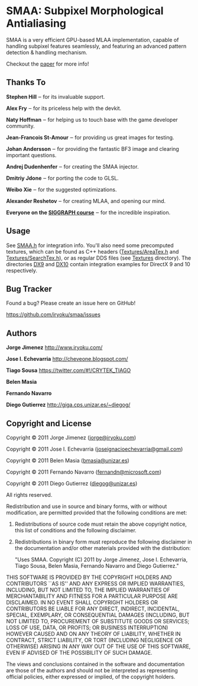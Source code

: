 SMAA: Subpixel Morphological Antialiasing
=========================================

SMAA is a very efficient GPU-based MLAA implementation, capable of handling subpixel features seamlessly, and featuring an advanced pattern detection & handling mechanism.

Checkout the [paper](http://www.iryoku.com/smaa/) for more info!


Thanks To
---------

**Stephen Hill** ‒ for its invaluable support.

**Alex Fry** ‒ for its priceless help with the devkit.

**Naty Hoffman** ‒ for helping us to touch base with the game developer community.

**Jean-Francois St-Amour** ‒ for providing us great images for testing.

**Johan Andersson** ‒ for providing the fantastic BF3 image and clearing important questions.

**Andrej Dudenhenfer** ‒ for creating the SMAA injector.

**Dmitriy Jdone** ‒ for porting the code to GLSL.

**Weibo Xie** ‒ for the suggested optimizations.

**Alexander Reshetov** ‒ for creating MLAA, and opening our mind.

**Everyone on the [SIGGRAPH course](http://iryoku.com/aacourse/)** ‒ for the incredible inspiration.


Usage
-----

See [SMAA.h](https://github.com/iryoku/smaa/blob/master/SMAA.h) for integration info. You'll also need some precomputed textures, which can be found as C++ headers ([Textures/AreaTex.h](https://github.com/iryoku/smaa/blob/master/Textures/AreaTex.h) and [Textures/SearchTex.h](https://github.com/iryoku/smaa/blob/master/Textures/SearchTex.h)), or as regular DDS files (see [Textures](https://github.com/iryoku/smaa/blob/master/Textures) directory). The directories [DX9](https://github.com/iryoku/smaa/blob/master/Demo/DX9) and [DX10](https://github.com/iryoku/smaa/blob/master/Demo/DX10) contain integration examples for DirectX 9 and 10 respectively.


Bug Tracker
-----------

Found a bug? Please create an issue here on GitHub!

https://github.com/iryoku/smaa/issues


Authors
-------

**Jorge Jimenez** http://www.iryoku.com/

**Jose I. Echevarria** http://cheveone.blogspot.com/

**Tiago Sousa** https://twitter.com/#!/CRYTEK_TIAGO

**Belen Masia**

**Fernando Navarro**

**Diego Gutierrez** http://giga.cps.unizar.es/~diegog/


Copyright and License
---------------------

Copyright &copy; 2011 Jorge Jimenez (jorge@iryoku.com)

Copyright &copy; 2011 Jose I. Echevarria (joseignacioechevarria@gmail.com) 

Copyright &copy; 2011 Belen Masia (bmasia@unizar.es) 

Copyright &copy; 2011 Fernando Navarro (fernandn@microsoft.com) 

Copyright &copy; 2011 Diego Gutierrez (diegog@unizar.es)

All rights reserved.

Redistribution and use in source and binary forms, with or without
modification, are permitted provided that the following conditions are met:

   1. Redistributions of source code must retain the above copyright notice,
      this list of conditions and the following disclaimer.

   2. Redistributions in binary form must reproduce the following disclaimer
      in the documentation and/or other materials provided with the 
      distribution:

      "Uses SMAA. Copyright (C) 2011 by Jorge Jimenez, Jose I. Echevarria,
       Tiago Sousa, Belen Masia, Fernando Navarro and Diego Gutierrez."

THIS SOFTWARE IS PROVIDED BY THE COPYRIGHT HOLDERS AND CONTRIBUTORS ``AS 
IS'' AND ANY EXPRESS OR IMPLIED WARRANTIES, INCLUDING, BUT NOT LIMITED TO, 
THE IMPLIED WARRANTIES OF MERCHANTABILITY AND FITNESS FOR A PARTICULAR 
PURPOSE ARE DISCLAIMED. IN NO EVENT SHALL COPYRIGHT HOLDERS OR CONTRIBUTORS 
BE LIABLE FOR ANY DIRECT, INDIRECT, INCIDENTAL, SPECIAL, EXEMPLARY, OR 
CONSEQUENTIAL DAMAGES (INCLUDING, BUT NOT LIMITED TO, PROCUREMENT OF 
SUBSTITUTE GOODS OR SERVICES; LOSS OF USE, DATA, OR PROFITS; OR BUSINESS 
INTERRUPTION) HOWEVER CAUSED AND ON ANY THEORY OF LIABILITY, WHETHER IN 
CONTRACT, STRICT LIABILITY, OR TORT (INCLUDING NEGLIGENCE OR OTHERWISE) 
ARISING IN ANY WAY OUT OF THE USE OF THIS SOFTWARE, EVEN IF ADVISED OF THE 
POSSIBILITY OF SUCH DAMAGE.

The views and conclusions contained in the software and documentation are 
those of the authors and should not be interpreted as representing official
policies, either expressed or implied, of the copyright holders.
